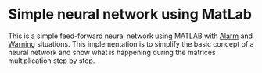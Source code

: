 # Simple neural network using MatLab

This is a simple feed-forward neural network using MATLAB with [Alarm](https://github.com/LetsAI/Simple-neural-network-using-MatLab/blob/master/Alarm.png) and [Warning](https://github.com/LetsAI/Simple-neural-network-using-MatLab/blob/master/Warning.png) situations. This implementation is to simplify the basic concept of a neural network and show what is happening during the matrices multiplication step by step.   
 
